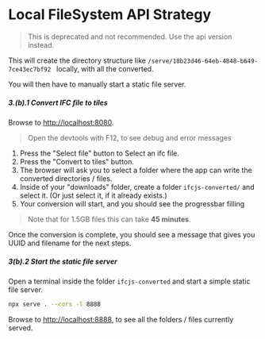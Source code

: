 # Local FileSystem API Strategy

> This is deprecated and not recommended. Use the api version instead.

This will create the directory structure like `/serve/18b23d46-64eb-4848-b649-7ce43ec7bf92
` locally, with all the converted.

You will then have to manually start a static file server.

##### 3.(b).1 Convert IFC file to tiles

Browse to [http://localhost:8080](http://localhost:8080).

> Open the devtools with F12, to see debug and error messages

1. Press the "Select file" button to Select an ifc file.
2. Press the "Convert to tiles" button.
3. The browser will ask you to select a folder where the app can write the converted directories / files.
4. Inside of your "downloads" folder, create a folder `ifcjs-converted/` and select it. (Or just select it, if it already exists.)
5. Your conversion will start, and you should see the progressbar filling

> Note that for 1.5GB files this can take **45 minutes**.

Once the conversion is complete, you should see a message that gives you UUID and filename for the next steps.

##### 3(b).2 Start the static file server

Open a terminal inside the folder `ifcjs-converted` and start a simple static file server.

```bash
npx serve . --cors -l 8888
```

Browse to [http://localhost:8888](http://localhost:8888), to see all the folders / files currently served.
